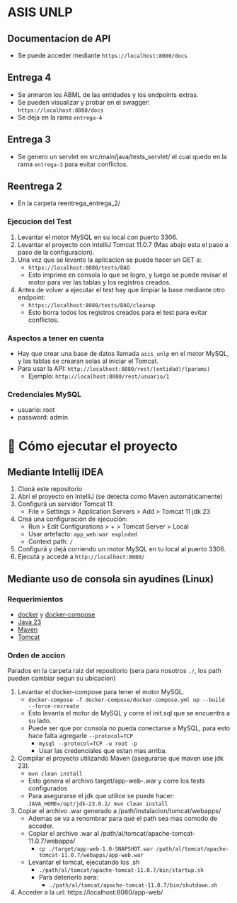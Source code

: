 # ASIS UNLP

## Documentacion de API
- Se puede acceder mediante `https://localhost:8080/docs`

## Entrega 4
- Se armaron los ABML de las entidades y los endpoints extras.
- Se pueden visualizar y probar en el swagger: `https://localhost:8080/docs`
- Se deja en la rama `entrega-4`

## Entrega 3
- Se genero un servlet en src/main/java/tests_servlet/ el cual quedo en la rama `entrega-3` para evitar conflictos.

## Reentrega 2
- En la carpeta reentrega_entrega_2/

### Ejecucion del Test
1. Levantar el motor MySQL en su local con puerto 3306.
2. Levantar el proyecto con IntelliJ Tomcat 11.0.7 (Mas abajo esta el paso a paso de la configuracion).
3. Una vez que se levanto la aplicacion se puede hacer un GET a:
   - `https://localhost:8080/tests/DAO`
   - Esto imprime en consola lo que se logro, y luego se puede revisar el motor para ver las tablas y los registros creados.
4. Antes de volver a ejecutar el test hay que limpiar la base mediante otro endpoint:
   - `https://localhost:8080/tests/DAO/cleanup`
   - Esto borra todos los registros creados para el test para evitar conflictos.

### Aspectos a tener en cuenta
- Hay que crear una base de datos llamada `asis_unlp` en el motor MySQL, y las tablas se crearan solas al iniciar el Tomcat.
- Para usar la API:  `http://localhost:8080/rest/(entidad)/(params)`
  - Ejemplo: `http://localhost:8080/rest/usuario/1`

### Credenciales MySQL
- usuario: root
- password: admin

# 🚀 Cómo ejecutar el proyecto

## Mediante Intellij IDEA

1. Cloná este repositorio
2. Abrí el proyecto en IntelliJ (se detecta como Maven automáticamente)
3. Configurá un servidor Tomcat 11:
   - File > Settings > Application Servers > Add > Tomcat 11 jdk 23
4. Creá una configuración de ejecución:
   - Run > Edit Configurations > + > Tomcat Server > Local
   - Usar artefacto: `app_web:war exploded`
   - Context path: `/`
5. Configurá y dejá corriendo un motor MySQL en tu local al puerto 3306.
6. Ejecutá y accedé a `http://localhost:8080/`


## Mediante uso de consola sin ayudines (Linux)
### Requerimientos
- [docker](https://docs.docker.com/engine/install/) y [docker-compose](https://docs.docker.com/compose/install/)
- [Java 23](https://www.oracle.com/java/technologies/javase/jdk23-archive-downloads.html)
- [Maven](https://maven.apache.org/install.html)
- [Tomcat](https://tomcat.apache.org/)

### Orden de accion
Parados en la carpeta raiz del repositorio (sera para nosotros `./`, los path pueden cambiar segun su ubicacion)
1. Levantar el docker-compose para tener el motor MySQL.
   - `docker-compose -f docker-compose/docker-compose.yml up --build --force-recreate`
   - Esto levanta el motor de MySQL y corre el init.sql que se encuentra a su lado.
   - Puede ser que por consola no pueda conectarse a MySQL, para esto hace falta agregarle `--protocol=TCP`
     - `mysql --protocol=TCP -u root -p`
     - Usar las credenciales que estan mas arriba.
2. Compilar el proyecto utilizando Maven (asegurarse que maven use jdk 23).
   - `mvn clean install`
   - Esto genera el archivo target/app-web-<version>.war y corre los tests configurados
   - Para asegurarse el jdk que utilice se puede hacer: `JAVA_HOME=/opt/jdk-23.0.2/ mvn clean install`
3. Copiar el archivo .war generado a /path/instalacion/tomcat/webapps/
   - Ademas se va a renombrar para que el path sea mas comodo de acceder.
   - Copiar el archivo .war al /path/al/tomcat/apache-tomcat-11.0.7/webapps/
     - `cp ./target/app-web-1.0-SNAPSHOT.war /path/al/tomcat/apache-tomcat-11.0.7/webapps/app-web.war`
   - Levantar el tomcat, ejecutando los .sh
     - `./path/al/tomcat/apache-tomcat-11.0.7/bin/startup.sh`
     - Para detenerlo sera:
       - `./path/al/tomcat/apache-tomcat-11.0.7/bin/shutdown.sh`
4. Acceder a la url: https://localhost:8080/app-web/








